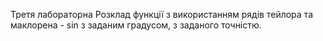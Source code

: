 Третя лабораторна
Розклад функції з використанням рядів тейлора та маклорена - sin з заданим градусом, з заданого точністю.
